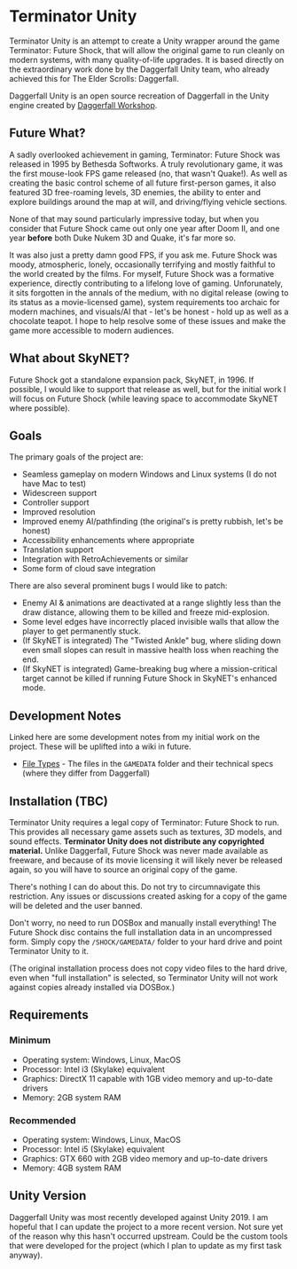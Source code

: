 # Terminator Unity

Terminator Unity is an attempt to create a Unity wrapper around the game Terminator: Future Shock, that will allow the
original game to run cleanly on modern systems, with many quality-of-life upgrades. It is based directly on the
extraordinary work done by the Daggerfall Unity team, who already achieved this for The Elder Scrolls: Daggerfall.

Daggerfall Unity is an open source recreation of Daggerfall in the Unity engine created by
[Daggerfall Workshop](http://www.dfworkshop.net).

## Future What?

A sadly overlooked achievement in gaming, Terminator: Future Shock was released in 1995 by Bethesda Softworks. A truly
revolutionary game, it was the first mouse-look FPS game released (no, that wasn't Quake!). As well as creating the 
basic control scheme of all future first-person games, it also featured 3D free-roaming levels, 3D enemies,
the ability to enter and explore buildings around the map at will, and driving/flying vehicle sections. 

None of that may sound particularly impressive today, but when you consider that Future Shock came out only one year
after Doom II, and one year __before__ both Duke Nukem 3D and Quake, it's far more so.

It was also just a pretty damn good FPS, if you ask me. Future Shock was moody, atmospheric, lonely, occasionally 
terrifying and mostly faithful to the world created by the films. For myself, Future Shock was a formative experience, 
directly contributing to a lifelong love of gaming. Unforunately, it sits forgotten in the annals of the medium, with
no digital release (owing to its status as a movie-licensed game), system requirements too archaic for modern machines,
and visuals/AI that - let's be honest - hold up as well as a chocolate teapot. I hope to help resolve some of these
issues and make the game more accessible to modern audiences.

## What about SkyNET?

Future Shock got a standalone expansion pack, SkyNET, in 1996. If possible, I would like to support that release as
well, but for the initial work I will focus on Future Shock (while leaving space to accommodate SkyNET where possible).

## Goals

The primary goals of the project are:

* Seamless gameplay on modern Windows and Linux systems (I do not have Mac to test)
* Widescreen support
* Controller support
* Improved resolution
* Improved enemy AI/pathfinding (the original's is pretty rubbish, let's be honest)
* Accessibility enhancements where appropriate
* Translation support
* Integration with RetroAchievements or similar
* Some form of cloud save integration

There are also several prominent bugs I would like to patch:

* Enemy AI & animations are deactivated at a range slightly less than the draw distance, allowing them to be killed and
freeze mid-explosion.
* Some level edges have incorrectly placed invisible walls that allow the player to get permanently stuck.
* (If SkyNET is integrated) The "Twisted Ankle" bug, where sliding down even small slopes can result in massive health
loss when reaching the end.
* (If SkyNET is integrated) Game-breaking bug where a mission-critical target cannot be killed if running Future Shock
in SkyNET's enhanced mode.

## Development Notes

Linked here are some development notes from my initial work on the project. These will be uplifted into a wiki in
future.

* [File Types](./Docs/FILETYPES.md) - The files in the `GAMEDATA` folder and their technical specs
(where they differ from Daggerfall)

## Installation (TBC)

Terminator Unity requires a legal copy of Terminator: Future Shock to run. This provides all necessary game assets such 
as textures, 3D models, and sound effects. **Terminator Unity does not distribute any copyrighted material.** Unlike
Daggerfall, Future Shock was never made available as freeware, and because of its movie licensing it will likely never
be released again, so you will have to source an original copy of the game.

There's nothing I can do about this. Do not try to circumnavigate this restriction. Any issues or discussions created
asking for a copy of the game will be deleted and the user banned.

Don't worry, no need to run DOSBox and manually install everything! The Future Shock disc contains the full
installation data in an uncompressed form. Simply copy the `/SHOCK/GAMEDATA/` folder to your hard drive and point
Terminator Unity to it.

(The original installation process does not copy video files to the hard drive, even when "full installation" is
selected, so Terminator Unity will not work against copies already installed via DOSBox.)

## Requirements

### Minimum
* Operating system: Windows, Linux, MacOS
* Processor: Intel i3 (Skylake) equivalent
* Graphics: DirectX 11 capable with 1GB video memory and up-to-date drivers
* Memory: 2GB system RAM

### Recommended
* Operating system: Windows, Linux, MacOS
* Processor: Intel i5 (Skylake) equivalent
* Graphics: GTX 660 with 2GB video memory and up-to-date drivers
* Memory: 4GB system RAM

## Unity Version

Daggerfall Unity was most recently developed against Unity 2019. I am hopeful that I can update the project to a more
recent version. Not sure yet of the reason why this hasn't occurred upstream. Could be the custom tools that were
developed for the project (which I plan to update as my first task anyway).